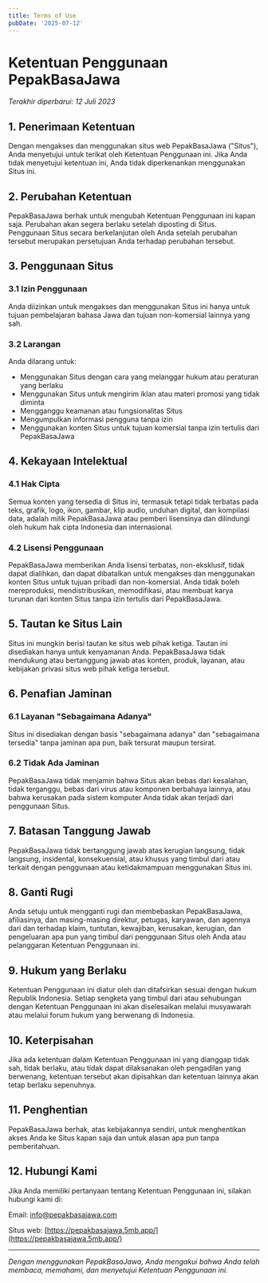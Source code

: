 ```yaml
---
title: Terms of Use
pubDate: '2025-07-12'
---
```


# Ketentuan Penggunaan PepakBasaJawa

*Terakhir diperbarui: 12 Juli 2023*

## 1. Penerimaan Ketentuan

Dengan mengakses dan menggunakan situs web PepakBasaJawa ("Situs"), Anda menyetujui untuk terikat oleh Ketentuan Penggunaan ini. Jika Anda tidak menyetujui ketentuan ini, Anda tidak diperkenankan menggunakan Situs ini.

## 2. Perubahan Ketentuan

PepakBasaJawa berhak untuk mengubah Ketentuan Penggunaan ini kapan saja. Perubahan akan segera berlaku setelah diposting di Situs. Penggunaan Situs secara berkelanjutan oleh Anda setelah perubahan tersebut merupakan persetujuan Anda terhadap perubahan tersebut.

## 3. Penggunaan Situs

### 3.1 Izin Penggunaan
Anda diizinkan untuk mengakses dan menggunakan Situs ini hanya untuk tujuan pembelajaran bahasa Jawa dan tujuan non-komersial lainnya yang sah.

### 3.2 Larangan
Anda dilarang untuk:
- Menggunakan Situs dengan cara yang melanggar hukum atau peraturan yang berlaku
- Menggunakan Situs untuk mengirim iklan atau materi promosi yang tidak diminta
- Mengganggu keamanan atau fungsionalitas Situs
- Mengumpulkan informasi pengguna tanpa izin
- Menggunakan konten Situs untuk tujuan komersial tanpa izin tertulis dari PepakBasaJawa

## 4. Kekayaan Intelektual

### 4.1 Hak Cipta
Semua konten yang tersedia di Situs ini, termasuk tetapi tidak terbatas pada teks, grafik, logo, ikon, gambar, klip audio, unduhan digital, dan kompilasi data, adalah milik PepakBasaJawa atau pemberi lisensinya dan dilindungi oleh hukum hak cipta Indonesia dan internasional.

### 4.2 Lisensi Penggunaan
PepakBasaJawa memberikan Anda lisensi terbatas, non-eksklusif, tidak dapat dialihkan, dan dapat dibatalkan untuk mengakses dan menggunakan konten Situs untuk tujuan pribadi dan non-komersial. Anda tidak boleh mereproduksi, mendistribusikan, memodifikasi, atau membuat karya turunan dari konten Situs tanpa izin tertulis dari PepakBasaJawa.

## 5. Tautan ke Situs Lain

Situs ini mungkin berisi tautan ke situs web pihak ketiga. Tautan ini disediakan hanya untuk kenyamanan Anda. PepakBasaJawa tidak mendukung atau bertanggung jawab atas konten, produk, layanan, atau kebijakan privasi situs web pihak ketiga tersebut.

## 6. Penafian Jaminan

### 6.1 Layanan "Sebagaimana Adanya"
Situs ini disediakan dengan basis "sebagaimana adanya" dan "sebagaimana tersedia" tanpa jaminan apa pun, baik tersurat maupun tersirat.

### 6.2 Tidak Ada Jaminan
PepakBasaJawa tidak menjamin bahwa Situs akan bebas dari kesalahan, tidak terganggu, bebas dari virus atau komponen berbahaya lainnya, atau bahwa kerusakan pada sistem komputer Anda tidak akan terjadi dari penggunaan Situs.

## 7. Batasan Tanggung Jawab

PepakBasaJawa tidak bertanggung jawab atas kerugian langsung, tidak langsung, insidental, konsekuensial, atau khusus yang timbul dari atau terkait dengan penggunaan atau ketidakmampuan menggunakan Situs ini.

## 8. Ganti Rugi

Anda setuju untuk mengganti rugi dan membebaskan PepakBasaJawa, afiliasinya, dan masing-masing direktur, petugas, karyawan, dan agennya dari dan terhadap klaim, tuntutan, kewajiban, kerusakan, kerugian, dan pengeluaran apa pun yang timbul dari penggunaan Situs oleh Anda atau pelanggaran Ketentuan Penggunaan ini.

## 9. Hukum yang Berlaku

Ketentuan Penggunaan ini diatur oleh dan ditafsirkan sesuai dengan hukum Republik Indonesia. Setiap sengketa yang timbul dari atau sehubungan dengan Ketentuan Penggunaan ini akan diselesaikan melalui musyawarah atau melalui forum hukum yang berwenang di Indonesia.

## 10. Keterpisahan

Jika ada ketentuan dalam Ketentuan Penggunaan ini yang dianggap tidak sah, tidak berlaku, atau tidak dapat dilaksanakan oleh pengadilan yang berwenang, ketentuan tersebut akan dipisahkan dan ketentuan lainnya akan tetap berlaku sepenuhnya.

## 11. Penghentian

PepakBasaJawa berhak, atas kebijakannya sendiri, untuk menghentikan akses Anda ke Situs kapan saja dan untuk alasan apa pun tanpa pemberitahuan.

## 12. Hubungi Kami

Jika Anda memiliki pertanyaan tentang Ketentuan Penggunaan ini, silakan hubungi kami di:

Email: [info@pepakbasajawa.com](mailto:info@pepakbasajawa.com)

Situs web: [https://pepakbasajawa.5mb.app/](https://pepakbasajawa.5mb.app/)

---

*Dengan menggunakan PepakBasaJawa, Anda mengakui bahwa Anda telah membaca, memahami, dan menyetujui Ketentuan Penggunaan ini.*
